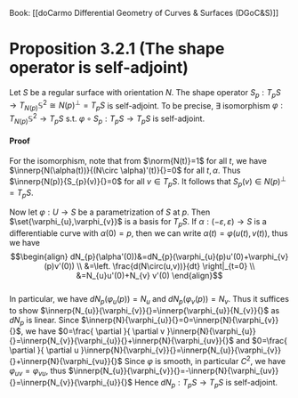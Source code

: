 Book: [[doCarmo Differential Geometry of Curves & Surfaces (DGoC&S)]]
# Proposition 3.2.1 (The shape operator is self-adjoint)
Let $S$ be a regular surface with orientation $N$.
The shape operator $S_{p}:T_{p}S\to T_{N(p)}\mathbb{S}^{2}\cong N(p)^{\perp}=T_{p}S$ is self-adjoint.
To be precise, $\exists$ isomorphism $\varphi:T_{N(p)}\mathbb{S}^{2}\to T_{p}S$ s.t. $\varphi \circ S_{p}:T_{p}S\to T_{p}S$ is self-adjoint.
#### Proof
For the isomorphism, note that from $\norm{N(t)}=1$ for all $t$, we have $\innerp{N(\alpha(t))}{(N\circ \alpha)'(t)}{}=0$ for all $t,\alpha$.
Thus $\innerp{N(p)}{S_{p}(v)}{}=0$ for all $v\in T_{p}S$.
It follows that $S_{p}(v)\in N(p)^{\perp}=T_{p}S$.

Now let $\varphi:U\to S$ be a parametrization of $S$ at $p$.
Then $\set{\varphi_{u},\varphi_{v}}$ is a basis for $T_{p}S$. 
If $\alpha:(-\varepsilon,\varepsilon)\to S$ is a differentiable curve with $\alpha(0)=p$, then we can write $\alpha(t)=\varphi(u(t),v(t))$, thus we have $$\begin{align}
dN_{p}(\alpha'(0))&=dN_{p}(\varphi_{u}(p)u'(0)+\varphi_{v}(p)v'(0)) \\
&=\left. \frac{d(N\circ(u,v))}{dt} \right|_{t=0} \\
&=N_{u}u'(0)+N_{v} v'(0)
\end{align}$$  
In particular, we have $dN_{p}(\varphi_{u}(p))=N_{u}$ and $dN_{p}(\varphi_{v}(p))=N_{v}$.
Thus it suffices to show $\innerp{N_{u}}{\varphi_{v}}{}=\innerp{\varphi_{u}}{N_{v}}{}$ as $dN_{p}$ is linear.
Since $\innerp{N}{\varphi_{u}}{}=0=\innerp{N}{\varphi_{v}}{}$, we have $0=\frac{ \partial }{ \partial v }\innerp{N}{\varphi_{u}}{}=\innerp{N_{v}}{\varphi_{u}}{}+\innerp{N}{\varphi_{uv}}{}$ and $0=\frac{ \partial }{ \partial u }\innerp{N}{\varphi_{v}}{}=\innerp{N_{u}}{\varphi_{v}}{}+\innerp{N}{\varphi_{vu}}{}$
Since $\varphi$ is smooth, in particular $C^{2}$, we have $\varphi_{uv}=\varphi_{vu}$, thus $\innerp{N_{u}}{\varphi_{v}}{}=-\innerp{N}{\varphi_{uv}}{}=\innerp{N_{v}}{\varphi_{u}}{}$
Hence $dN_{p}:T_{p}S\to T_{p}S$ is self-adjoint.